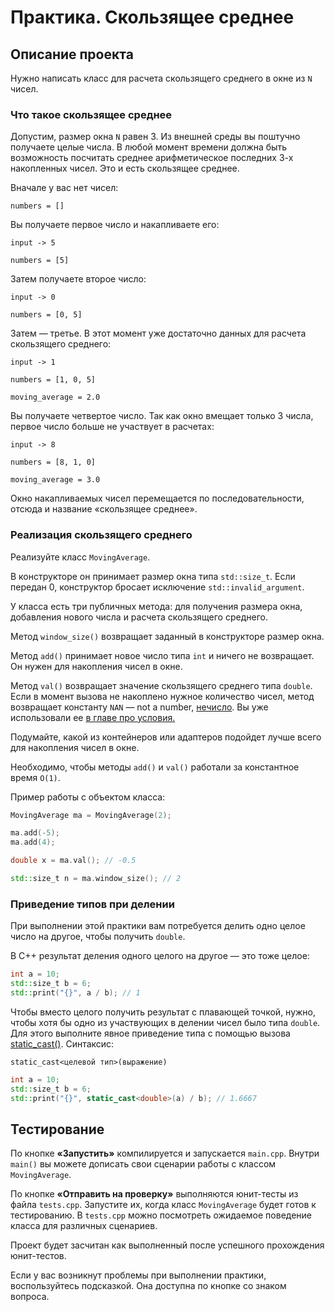 # Практика. Скользящее среднее

## Описание проекта

Нужно написать класс для расчета скользящего среднего в окне из `N` чисел.

### Что такое скользящее среднее

Допустим, размер окна `N` равен 3. Из внешней среды вы поштучно получаете целые числа. В любой момент времени должна быть возможность посчитать среднее арифметическое последних 3-х накопленных чисел. Это и есть скользящее среднее.

Вначале у вас нет чисел:

```
numbers = []
```

Вы получаете первое число и накапливаете его:

```
input -> 5

numbers = [5]
```

Затем получаете второе число:

```
input -> 0

numbers = [0, 5]
```

Затем — третье. В этот момент уже достаточно данных для расчета скользящего среднего:

```
input -> 1

numbers = [1, 0, 5]

moving_average = 2.0
```

Вы получаете четвертое число. Так как окно вмещает только 3 числа, первое число больше не участвует в расчетах:

```
input -> 8

numbers = [8, 1, 0]

moving_average = 3.0
```

Окно накапливаемых чисел перемещается по последовательности, отсюда и название «скользящее среднее».

### Реализация скользящего среднего

Реализуйте класс `MovingAverage`. 

В конструкторе он принимает размер окна типа `std::size_t`. Если передан 0, конструктор бросает исключение `std::invalid_argument`.

У класса есть три публичных метода: для получения размера окна, добавления нового числа и расчета скользящего среднего.

Метод `window_size()` возвращает заданный в конструкторе размер окна.

Метод `add()` принимает новое число типа `int` и ничего не возвращает. Он нужен для накопления чисел в окне.

Метод `val()` возвращает значение скользящего среднего типа `double`. Если в момент вызова не накоплено нужное количество чисел, метод возвращает константу `NAN` — not a number, [нечисло](https://en.cppreference.com/w/c/numeric/math/NAN). Вы уже использовали ее [в главе про условия.](/courses/cpp/chapters/cpp_chapter_0030/#block-nan)

Подумайте, какой из контейнеров или адаптеров подойдет лучше всего для накопления чисел в окне.

Необходимо, чтобы методы `add()` и `val()` работали за константное время `O(1)`.

Пример работы с объектом класса:

```c++
MovingAverage ma = MovingAverage(2);

ma.add(-5);
ma.add(4);

double x = ma.val(); // -0.5

std::size_t n = ma.window_size(); // 2
```

### Приведение типов при делении

При выполнении этой практики вам потребуется делить одно целое число на другое, чтобы получить `double`. 

В C++ результат деления одного целого на другое — это тоже целое:

```c++
int a = 10;
std::size_t b = 6;
std::print("{}", a / b); // 1
```

Чтобы вместо целого получить результат с плавающей точкой, нужно, чтобы хотя бы одно из участвующих в делении чисел было типа `double`. Для этого выполните явное приведение типа с помощью вызова [static_cast()](https://en.cppreference.com/w/cpp/language/static_cast). Синтаксис:

```
static_cast<целевой тип>(выражение)
```

```c++
int a = 10;
std::size_t b = 6;
std::print("{}", static_cast<double>(a) / b); // 1.6667
```

## Тестирование

По кнопке **«Запустить»** компилируется и запускается `main.cpp`. Внутри `main()` вы можете дописать свои сценарии работы с классом `MovingAverage`.

По кнопке **«Отправить на проверку»** выполняются юнит-тесты из файла `tests.cpp`. Запустите их, когда класс `MovingAverage` будет готов к тестированию. В `tests.cpp` можно посмотреть ожидаемое поведение класса для различных сценариев.

Проект будет засчитан как выполненный после успешного прохождения юнит-тестов.

Если у вас возникнут проблемы при выполнении практики, воспользуйтесь подсказкой. Она доступна по кнопке со знаком вопроса.
